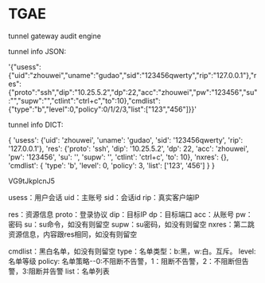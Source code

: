 # TGAE
tunnel gateway audit engine

tunnel info JSON:

'{"usess":{"uid":"zhouwei","uname":"gudao","sid":"123456qwerty","rip":"127.0.0.1"},"res":{"proto":"ssh","dip":"10.25.5.2","dp":22,"acc":"zhouwei","pw":"123456","su":"","supw":"","ctlint":"ctrl+c","to":10},"cmdlist":{"type":"b","level":0,"policy":0/1/2/3,"list":["123","456"]}}'

tunnel info DICT:

{
    'usess': {'uid': 'zhouwei', 'uname': 'gudao', 'sid': '123456qwerty', 'rip': '127.0.0.1'},
    'res': {'proto': 'ssh', 'dip': '10.25.5.2', 'dp': 22, 'acc': 'zhouwei', 'pw': '123456', 'su': '', 'supw': '', 'ctlint': 'ctrl+c', 'to': 10},
    'nxres': {},
    'cmdlist': {
        'type': 'b',
        'level': 0,
        'policy': 3,
        'list':
            ['123', '456']
    }
}

VG9tJkplcnJ5

usess：用户会话
    uid：主账号
    sid：会话id
    rip：真实客户端IP

res：资源信息
    proto：登录协议
    dip：目标IP
    dp：目标端口
    acc：从账号
    pw：密码
    su：su命令，如没有则留空
    supw：su密码，如没有则留空
    nxres：第二跳资源信息，内容跟res相同，如没有则留空
 
cmdlist：黑白名单，如没有则留空
    type：名单类型：b:黑，w:白。互斥。
    level: 名单等级
    policy: 名单策略--0:不阻断不告警，1：阻断不告警，2：不阻断但告警，3:阻断并告警
    list：名单列表




